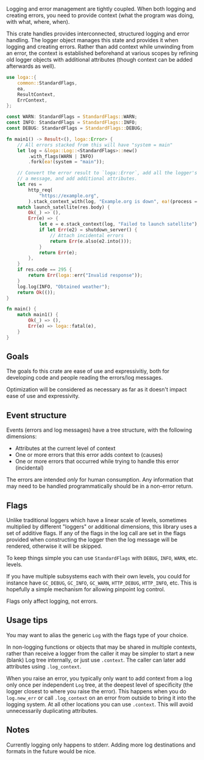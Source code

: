 Logging and error management are tightly coupled. When both logging and creating errors, you need to provide context (what the program was doing, with what, where, when).

This crate handles provides interconnected, structured logging and error handling. The logger object manages this state and provides it when logging and creating errors. Rather than add context while unwinding from an error, the context is established beforehand at various scopes by refining old logger objects with additional attributes (though context can be added afterwards as well).

```rust
use loga::{
    common::StandardFlags,
    ea,
    ResultContext,
    ErrContext,
};

const WARN: StandardFlags = StandardFlags::WARN;
const INFO: StandardFlags = StandardFlags::INFO;
const DEBUG: StandardFlags = StandardFlags::DEBUG;

fn main1() -> Result<(), loga::Error> {
    // All errors stacked from this will have "system = main"
    let log = &loga::Log::<StandardFlags>::new()
        .with_flags(WARN | INFO)
        .fork(ea!(system = "main"));

    // Convert the error result to `loga::Error`, add all the logger's attributes, add
    // a message, and add additional attributes.
    let res =
        http_req(
            "https://example.org",
        ).stack_context_with(log, "Example.org is down", ea!(process = "get_weather"))?;
    match launch_satellite(res.body) {
        Ok(_) => (),
        Err(e) => {
            let e = e.stack_context(log, "Failed to launch satellite");
            if let Err(e2) = shutdown_server() {
                // Attach incidental errors
                return Err(e.also(e2.into()));
            }
            return Err(e);
        },
    }
    if res.code == 295 {
        return Err(loga::err("Invalid response"));
    }
    log.log(INFO, "Obtained weather");
    return Ok(());
}

fn main() {
    match main1() {
        Ok(_) => (),
        Err(e) => loga::fatal(e),
    }
}
```

## Goals

The goals fo this crate are ease of use and expressivitiy, both for developing code and people reading the errors/log messages.

Optimization will be considered as necessary as far as it doesn't impact ease of use and expressivity.

## Event structure

Events (errors and log messages) have a tree structure, with the following dimensions:

- Attributes at the current level of context
- One or more errors that this error adds context to (causes)
- One or more errors that occurred while trying to handle this error (incidental)

The errors are intended _only_ for human consumption. Any information that may need to be handled programmatically should be in a non-error return.

## Flags

Unlike traditional loggers which have a linear scale of levels, sometimes multiplied by different "loggers" or additional dimensions, this library uses a set of additive flags. If any of the flags in the log call are set in the flags provided when constructing the logger then the log message will be rendered, otherwise it will be skipped.

To keep things simple you can use `StandardFlags` with `DEBUG`, `INFO`, `WARN`, etc. levels.

If you have multiple subsystems each with their own levels, you could for instance have `GC_DEBUG`, `GC_INFO`, `GC_WARN`, `HTTP_DEBUG`, `HTTP_INFO`, etc. This is hopefully a simple mechanism for allowing pinpoint log control.

Flags only affect logging, not errors.

## Usage tips

You may want to alias the generic `Log` with the flags type of your choice.

In non-logging functions or objects that may be shared in multiple contexts, rather than receive a logger from the caller it may be simpler to start a new (blank) Log tree internally, or just use `.context`. The caller can later add attributes using `.log_context`.

When you raise an error, you typically only want to add context from a log only once per independent `Log` tree, at the deepest level of specificity (the logger closest to where you raise the error). This happens when you do `log.new_err` or call `.log_context` on an error from outside to bring it into the logging system. At all other locations you can use `.context`. This will avoid unnecessarily duplicating attributes.

## Notes

Currently logging only happens to stderr. Adding more log destinations and formats in the future would be nice.
